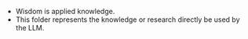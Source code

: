 - Wisdom is applied knowledge.
- This folder represents the knowledge or research directly be used by the LLM.
